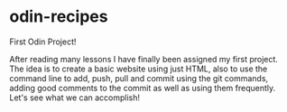 # odin-recipes
First Odin Project!

After reading many lessons I have finally been assigned my first project. The idea is to create a basic website using just HTML, also to use the command line to add, push, pull and commit using the git commands, adding good comments to the commit as well as using them frequently.  Let's see what we can accomplish!